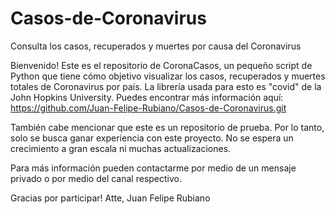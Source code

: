 # Casos-de-Coronavirus
Consulta los casos, recuperados y muertes por causa del Coronavirus

Bienvenido!
Este es el repositorio de CoronaCasos, un pequeño script de Python que tiene cómo objetivo visualizar los casos, recuperados y muertes totales de Coronavirus por país.
La librería usada para esto es "covid" de la John Hopkins University. Puedes encontrar más información aquí: https://github.com/Juan-Felipe-Rubiano/Casos-de-Coronavirus.git

También cabe mencionar que este es un repositorio de prueba. Por lo tanto, solo se busca ganar experiencia con este proyecto. No se espera un crecimiento a gran escala ni muchas actualizaciones.

Para más información pueden contactarme por medio de un mensaje privado o por medio del canal respectivo.

Gracias por participar!
Atte,
Juan Felipe Rubiano
